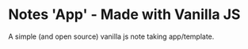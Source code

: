 # Notes 'App' - Made with Vanilla JS
 A simple (and open source) vanilla js note taking app/template.
